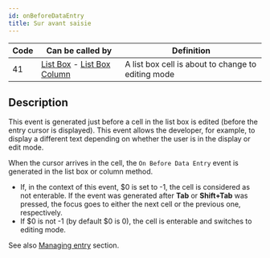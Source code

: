 ```yaml
---
id: onBeforeDataEntry
title: Sur avant saisie
---
```


| Code | Can be called by                                                                                                  | Definition                                         |
| ---- | ----------------------------------------------------------------------------------------------------------------- | -------------------------------------------------- |
| 41   | [List Box](FormObjects/listbox_overview.md) - [List Box Column](FormObjects/listbox_overview.md#list-box-columns) | A list box cell is about to change to editing mode |


## Description

This event is generated just before a cell in the list box is edited (before the entry cursor is displayed). This event allows the developer, for example, to display a different text depending on whether the user is in the display or edit mode.

When the cursor arrives in the cell, the `On Before Data Entry` event is generated in the list box or column method.

- If, in the context of this event, $0 is set to -1, the cell is considered as not enterable. If the event was generated after **Tab** or **Shift+Tab** was pressed, the focus goes to either the next cell or the previous one, respectively.
- If $0 is not -1 (by default $0 is 0), the cell is enterable and switches to editing mode.

See also [Managing entry](FormObjects/listbox_overview.md#managing-entry) section.